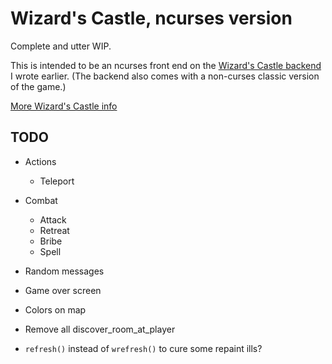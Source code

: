 # Wizard's Castle, ncurses version

Complete and utter WIP.

This is intended to be an ncurses front end on the [Wizard's Castle
backend](https://github.com/beejjorgensen/Wizards-Castle-Rust) I wrote earlier.
(The backend also comes with a non-curses classic version of the game.)

[More Wizard's Castle info](https://github.com/beejjorgensen/Wizards-Castle-Info)

## TODO

* Actions
  * Teleport

* Combat
  * Attack
  * Retreat
  * Bribe
  * Spell

* Random messages

* Game over screen

* Colors on map

* Remove all discover_room_at_player

* `refresh()` instead of `wrefresh()` to cure some repaint ills?
